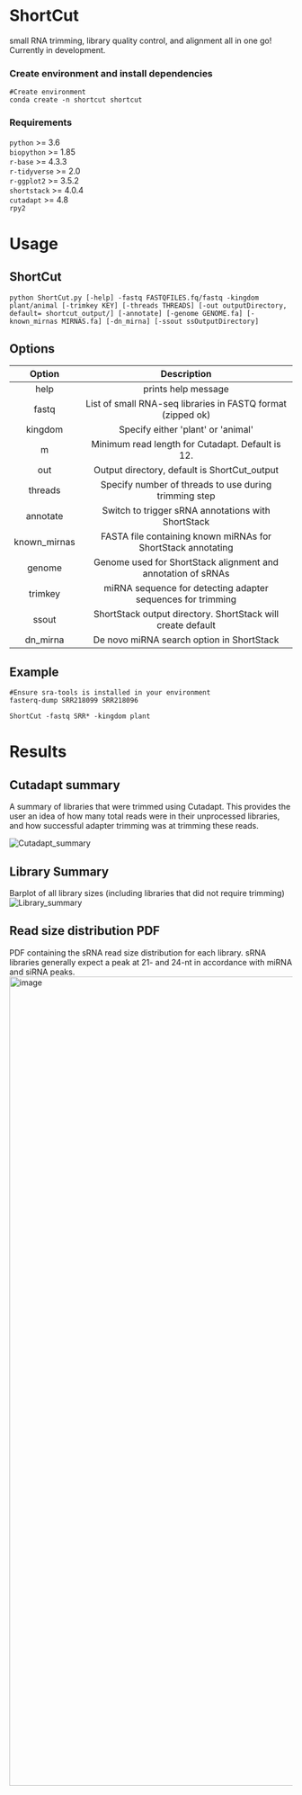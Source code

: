 # ShortCut
small RNA trimming, library quality control, and alignment all in one go! Currently in development.


### Create environment and install dependencies
```
#Create environment
conda create -n shortcut shortcut
```
### Requirements
`python` >= 3.6  
`biopython` >= 1.85  
`r-base` >= 4.3.3  
`r-tidyverse` >= 2.0  
`r-ggplot2` >= 3.5.2  
`shortstack` >= 4.0.4  
`cutadapt` >= 4.8   
`rpy2`



# Usage

## ShortCut
```
python ShortCut.py [-help] -fastq FASTQFILES.fq/fastq -kingdom plant/animal [-trimkey KEY] [-threads THREADS] [-out outputDirectory, default= shortcut_output/] [-annotate] [-genome GENOME.fa] [-known_mirnas MIRNAS.fa] [-dn_mirna] [-ssout ssOutputDirectory]
```

## Options

|Option     |Description                                                     |
|:---------:|:-----------------------------------------------------------:   |
|help       | prints help message                                            |
|fastq      | List of small RNA-seq libraries in FASTQ format (zipped ok)    |
|kingdom    | Specify either 'plant' or 'animal'                             |
|m          | Minimum read length for Cutadapt. Default is 12.               |
|out        | Output directory, default is ShortCut_output                   |
|threads    | Specify number of threads to use during trimming step          |
|annotate   | Switch to trigger sRNA annotations with ShortStack             |
|known_mirnas| FASTA file containing known miRNAs for ShortStack annotating  |
|genome     | Genome used for ShortStack alignment and annotation of sRNAs   |
|trimkey    | miRNA sequence for detecting adapter sequences for trimming    |
|ssout      | ShortStack output directory. ShortStack will create default    |
|dn_mirna   | De novo miRNA search option in ShortStack                      |


## Example

```
#Ensure sra-tools is installed in your environment
fasterq-dump SRR218099 SRR218096

ShortCut -fastq SRR* -kingdom plant
```

# Results
## Cutadapt summary
A summary of libraries that were trimmed using Cutadapt. This provides the user an idea of how many total reads were in their unprocessed libraries, and how successful adapter trimming was at trimming these reads.

![Cutadapt_summary](https://github.com/user-attachments/assets/61996985-6490-4810-8daf-146b8dcffaef)

## Library Summary 
Barplot of all library sizes (including libraries that did not require trimming)
![Library_summary](https://github.com/user-attachments/assets/031fa326-e5be-4465-a818-88236d138316)

## Read size distribution PDF
PDF containing the sRNA read size distribution for each library. sRNA libraries generally expect a peak at 21- and 24-nt in accordance with miRNA and siRNA peaks.
<img width="1439" alt="image" src="https://github.com/user-attachments/assets/5882e7e0-ae73-42f0-8bc5-8bd153b9c4d3" />



